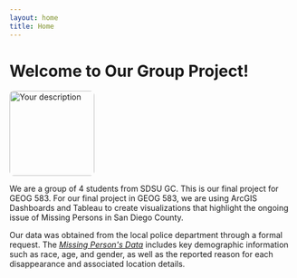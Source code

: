 ```yaml
---
layout: home
title: Home
---
```


# Welcome to Our Group Project!

<img src="/assets/images/SDSU.jpg" alt="Your description" style="width: 150px; height: auto; border-radius: 8px;">

We are a group of 4 students from SDSU GC. This is our final project for GEOG 583. For our final project in GEOG 583, we are using ArcGIS Dashboards and Tableau to create visualizations that highlight the ongoing issue of Missing Persons in San Diego County.

Our data was obtained from the local police department through a formal request. The [*Missing Person's Data*](assets/files/Cleaned_Missing_Persons_Data_with_Coordinates.xlsx) includes key demographic information such as race, age, and gender, as well as the reported reason for each disappearance and associated location details.

